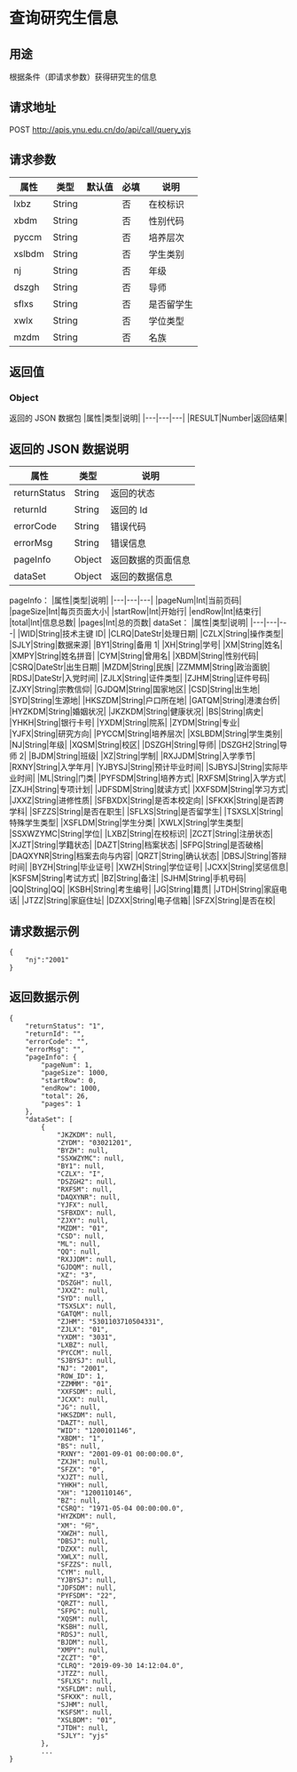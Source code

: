 # 查询研究生信息

## 用途

根据条件（即请求参数）获得研究生的信息

## 请求地址

POST http://apis.ynu.edu.cn/do/api/call/query_yjs

## 请求参数

| 属性   | 类型   | 默认值 | 必填 | 说明       |
| ------ | ------ | ------ | ---- | ---------- |
| lxbz   | String |        | 否   | 在校标识   |
| xbdm   | String |        | 否   | 性别代码   |
| pyccm  | String |        | 否   | 培养层次   |
| xslbdm | String |        | 否   | 学生类别   |
| nj     | String |        | 否   | 年级       |
| dszgh  | String |        | 否   | 导师       |
| sflxs  | String |        | 否   | 是否留学生 |
| xwlx   | String |        | 否   | 学位类型   |
| mzdm   | String |        | 否   | 名族       |

## 返回值

### Object

返回的 JSON 数据包
|属性|类型|说明|
|---|---|---|
|RESULT|Number|返回结果|

## 返回的 JSON 数据说明

| 属性         | 类型   | 说明               |
| ------------ | ------ | ------------------ |
| returnStatus | String | 返回的状态         |
| returnId     | String | 返回的 Id          |
| errorCode    | String | 错误代码           |
| errorMsg     | String | 错误信息           |
| pageInfo     | Object | 返回数据的页面信息 |
| dataSet      | Object | 返回的数据信息     |

pageInfo：
|属性|类型|说明|
|---|---|---|
|pageNum|Int|当前页码|
|pageSize|Int|每页页面大小|
|startRow|Int|开始行|
|endRow|Int|结束行|
|total|Int|信息总数|
|pages|Int|总的页数|
dataSet：
|属性|类型|说明|
|---|---|---|
|WID|String|技术主键 ID|
|CLRQ|DateStr|处理日期|
|CZLX|String|操作类型|
|SJLY|String|数据来源|
|BY1|String|备用 1|
|XH|String|学号|
|XM|String|姓名|
|XMPY|String|姓名拼音|
|CYM|String|曾用名|
|XBDM|String|性别代码|
|CSRQ|DateStr|出生日期|
|MZDM|String|民族|
|ZZMMM|String|政治面貌|
|RDSJ|DateStr|入党时间|
|ZJLX|String|证件类型|
|ZJHM|String|证件号码|
|ZJXY|String|宗教信仰|
|GJDQM|String|国家地区|
|CSD|String|出生地|
|SYD|String|生源地|
|HKSZDM|String|户口所在地|
|GATQM|String|港澳台侨|
|HYZKDM|String|婚姻状况|
|JKZKDM|String|健康状况|
|BS|String|病史|
|YHKH|String|银行卡号|
|YXDM|String|院系|
|ZYDM|String|专业|
|YJFX|String|研究方向|
|PYCCM|String|培养层次|
|XSLBDM|String|学生类别|
|NJ|String|年级|
|XQSM|String|校区|
|DSZGH|String|导师|
|DSZGH2|String|导师 2|
|BJDM|String|班级|
|XZ|String|学制|
|RXJJDM|String|入学季节|
|RXNY|String|入学年月|
|YJBYSJ|String|预计毕业时间|
|SJBYSJ|String|实际毕业时间|
|ML|String|门类|
|PYFSDM|String|培养方式|
|RXFSM|String|入学方式|
|ZXJH|String|专项计划|
|JDFSDM|String|就读方式|
|XXFSDM|String|学习方式|
|JXXZ|String|进修性质|
|SFBXDX|String|是否本校定向|
|SFKXK|String|是否跨学科|
|SFZZS|String|是否在职生|
|SFLXS|String|是否留学生|
|TSXSLX|String|特殊学生类型|
|XSFLDM|String|学生分类|
|XWLX|String|学生类型|
|SSXWZYMC|String|学位|
|LXBZ|String|在校标识|
|ZCZT|String|注册状态|
|XJZT|String|学籍状态|
|DAZT|String|档案状态|
|SFPG|String|是否破格|
|DAQXYNR|String|档案去向与内容|
|QRZT|String|确认状态|
|DBSJ|String|答辩时间|
|BYZH|String|毕业证号|
|XWZH|String|学位证号|
|JCXX|String|奖惩信息|
|KSFSM|String|考试方式|
|BZ|String|备注|
|SJHM|String|手机号码|
|QQ|String|QQ|
|KSBH|String|考生编号|
|JG|String|籍贯|
|JTDH|String|家庭电话|
|JTZZ|String|家庭住址|
|DZXX|String|电子信箱|
|SFZX|String|是否在校|

## 请求数据示例

```
{
	"nj":"2001"
}
```

## 返回数据示例

```
{
    "returnStatus": "1",
    "returnId": "",
    "errorCode": "",
    "errorMsg": "",
    "pageInfo": {
        "pageNum": 1,
        "pageSize": 1000,
        "startRow": 0,
        "endRow": 1000,
        "total": 26,
        "pages": 1
    },
    "dataSet": [
        {
            "JKZKDM": null,
            "ZYDM": "03021201",
            "BYZH": null,
            "SSXWZYMC": null,
            "BY1": null,
            "CZLX": "I",
            "DSZGH2": null,
            "RXFSM": null,
            "DAQXYNR": null,
            "YJFX": null,
            "SFBXDX": null,
            "ZJXY": null,
            "MZDM": "01",
            "CSD": null,
            "ML": null,
            "QQ": null,
            "RXJJDM": null,
            "GJDQM": null,
            "XZ": "3",
            "DSZGH": null,
            "JXXZ": null,
            "SYD": null,
            "TSXSLX": null,
            "GATQM": null,
            "ZJHM": "5301103710504331",
            "ZJLX": "01",
            "YXDM": "3031",
            "LXBZ": null,
            "PYCCM": null,
            "SJBYSJ": null,
            "NJ": "2001",
            "ROW_ID": 1,
            "ZZMMM": "01",
            "XXFSDM": null,
            "JCXX": null,
            "JG": null,
            "HKSZDM": null,
            "DAZT": null,
            "WID": "1200101146",
            "XBDM": "1",
            "BS": null,
            "RXNY": "2001-09-01 00:00:00.0",
            "ZXJH": null,
            "SFZX": "0",
            "XJZT": null,
            "YHKH": null,
            "XH": "1200110146",
            "BZ": null,
            "CSRQ": "1971-05-04 00:00:00.0",
            "HYZKDM": null,
            "XM": "何",
            "XWZH": null,
            "DBSJ": null,
            "DZXX": null,
            "XWLX": null,
            "SFZZS": null,
            "CYM": null,
            "YJBYSJ": null,
            "JDFSDM": null,
            "PYFSDM": "22",
            "QRZT": null,
            "SFPG": null,
            "XQSM": null,
            "KSBH": null,
            "RDSJ": null,
            "BJDM": null,
            "XMPY": null,
            "ZCZT": "0",
            "CLRQ": "2019-09-30 14:12:04.0",
            "JTZZ": null,
            "SFLXS": null,
            "XSFLDM": null,
            "SFKXK": null,
            "SJHM": null,
            "KSFSM": null,
            "XSLBDM": "01",
            "JTDH": null,
            "SJLY": "yjs"
        },
        ...
}
```

